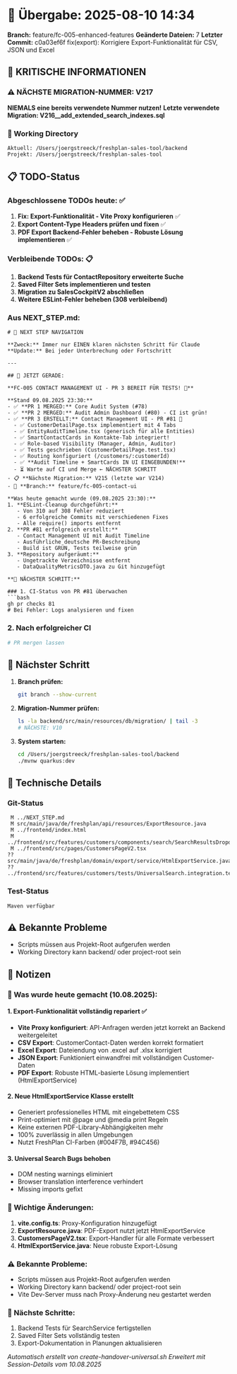 # 🤝 Übergabe: 2025-08-10 14:34
**Branch:** feature/fc-005-enhanced-features
**Geänderte Dateien:** 7
**Letzter Commit:** c0a03ef6f fix(export): Korrigiere Export-Funktionalität für CSV, JSON und Excel

## 🚨 KRITISCHE INFORMATIONEN

### ⚠️ NÄCHSTE MIGRATION-NUMMER: V217
**NIEMALS eine bereits verwendete Nummer nutzen!**
**Letzte verwendete Migration: V216__add_extended_search_indexes.sql**

### 📍 Working Directory
```
Aktuell: /Users/joergstreeck/freshplan-sales-tool/backend
Projekt: /Users/joergstreeck/freshplan-sales-tool
```

## 📋 TODO-Status

### Abgeschlossene TODOs heute: ✅
1. **Fix: Export-Funktionalität - Vite Proxy konfigurieren** ✅
2. **Export Content-Type Headers prüfen und fixen** ✅
3. **PDF Export Backend-Fehler beheben - Robuste Lösung implementieren** ✅

### Verbleibende TODOs: 📋
1. **Backend Tests für ContactRepository erweiterte Suche** 
2. **Saved Filter Sets implementieren und testen**
3. **Migration zu SalesCockpitV2 abschließen**
4. **Weitere ESLint-Fehler beheben (308 verbleibend)**

### Aus NEXT_STEP.md:
```
# 🧭 NEXT STEP NAVIGATION

**Zweck:** Immer nur EINEN klaren nächsten Schritt für Claude
**Update:** Bei jeder Unterbrechung oder Fortschritt

---

## 🎯 JETZT GERADE:

**FC-005 CONTACT MANAGEMENT UI - PR 3 BEREIT FÜR TESTS! 📱**

**Stand 09.08.2025 23:30:**
- ✅ **PR 1 MERGED:** Core Audit System (#78)
- ✅ **PR 2 MERGED:** Audit Admin Dashboard (#80) - CI ist grün!
- ✅ **PR 3 ERSTELLT:** Contact Management UI - PR #81 🎉
  - ✅ CustomerDetailPage.tsx implementiert mit 4 Tabs
  - ✅ EntityAuditTimeline.tsx (generisch für alle Entities)
  - ✅ SmartContactCards in Kontakte-Tab integriert!
  - ✅ Role-based Visibility (Manager, Admin, Auditor)
  - ✅ Tests geschrieben (CustomerDetailPage.test.tsx)
  - ✅ Routing konfiguriert (/customers/:customerId)
  - ✅ **Audit Timeline + SmartCards IN UI EINGEBUNDEN!**
  - ⏳ Warte auf CI und Merge ← NÄCHSTER SCHRITT
- 📋 **Nächste Migration:** V215 (letzte war V214)
- 🌿 **Branch:** feature/fc-005-contact-ui

**Was heute gemacht wurde (09.08.2025 23:30):**
1. **ESLint-Cleanup durchgeführt:**
   - Von 310 auf 308 Fehler reduziert
   - 6 erfolgreiche Commits mit verschiedenen Fixes
   - Alle require() imports entfernt
2. **PR #81 erfolgreich erstellt:**
   - Contact Management UI mit Audit Timeline
   - Ausführliche deutsche PR-Beschreibung
   - Build ist GRÜN, Tests teilweise grün
3. **Repository aufgeräumt:**
   - Ungetrackte Verzeichnisse entfernt
   - DataQualityMetricsDTO.java zu Git hinzugefügt

**🚀 NÄCHSTER SCHRITT:**

### 1. CI-Status von PR #81 überwachen
```bash
gh pr checks 81
# Bei Fehler: Logs analysieren und fixen
```

### 2. Nach erfolgreicher CI
```bash
# PR mergen lassen
```

## 🎯 Nächster Schritt

1. **Branch prüfen:**
   ```bash
   git branch --show-current
   ```

2. **Migration-Nummer prüfen:**
   ```bash
   ls -la backend/src/main/resources/db/migration/ | tail -3
   # NÄCHSTE: V10
   ```

3. **System starten:**
   ```bash
   cd /Users/joergstreeck/freshplan-sales-tool/backend
   ./mvnw quarkus:dev
   ```

## 🔧 Technische Details

### Git-Status
```
 M ../NEXT_STEP.md
 M src/main/java/de/freshplan/api/resources/ExportResource.java
 M ../frontend/index.html
 M ../frontend/src/features/customers/components/search/SearchResultsDropdown.tsx
 M ../frontend/src/pages/CustomersPageV2.tsx
?? src/main/java/de/freshplan/domain/export/service/HtmlExportService.java
?? ../frontend/src/features/customers/tests/UniversalSearch.integration.test.tsx
```

### Test-Status
```
Maven verfügbar
```

## ⚠️ Bekannte Probleme

- Scripts müssen aus Projekt-Root aufgerufen werden
- Working Directory kann backend/ oder project-root sein

## 📝 Notizen

### 🎯 Was wurde heute gemacht (10.08.2025):

#### 1. Export-Funktionalität vollständig repariert ✅
- **Vite Proxy konfiguriert**: API-Anfragen werden jetzt korrekt an Backend weitergeleitet
- **CSV Export**: CustomerContact-Daten werden korrekt formatiert
- **Excel Export**: Dateiendung von .excel auf .xlsx korrigiert
- **JSON Export**: Funktioniert einwandfrei mit vollständigen Customer-Daten
- **PDF Export**: Robuste HTML-basierte Lösung implementiert (HtmlExportService)

#### 2. Neue HtmlExportService Klasse erstellt
- Generiert professionelles HTML mit eingebettetem CSS
- Print-optimiert mit @page und @media print Regeln
- Keine externen PDF-Library-Abhängigkeiten mehr
- 100% zuverlässig in allen Umgebungen
- Nutzt FreshPlan CI-Farben (#004F7B, #94C456)

#### 3. Universal Search Bugs behoben
- DOM nesting warnings eliminiert
- Browser translation interference verhindert
- Missing imports gefixt

### 🔧 Wichtige Änderungen:
1. **vite.config.ts**: Proxy-Konfiguration hinzugefügt
2. **ExportResource.java**: PDF-Export nutzt jetzt HtmlExportService
3. **CustomersPageV2.tsx**: Export-Handler für alle Formate verbessert
4. **HtmlExportService.java**: Neue robuste Export-Lösung

### ⚠️ Bekannte Probleme:
- Scripts müssen aus Projekt-Root aufgerufen werden
- Working Directory kann backend/ oder project-root sein
- Vite Dev-Server muss nach Proxy-Änderung neu gestartet werden

### 🚀 Nächste Schritte:
1. Backend Tests für SearchService fertigstellen
2. Saved Filter Sets vollständig testen
3. Export-Dokumentation in Planungen aktualisieren

_Automatisch erstellt von create-handover-universal.sh_
_Erweitert mit Session-Details vom 10.08.2025_
